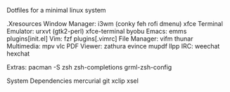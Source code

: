 Dotfiles for a minimal linux system

.Xresources
Window Manager: i3wm (conky feh rofi dmenu) xfce
Terminal Emulator: urxvt (gtk2-perl) xfce-terminal byobu
Emacs: emms plugins[init.el]
Vim: fzf plugins[.vimrc]
File Manager: vifm thunar
Multimedia: mpv vlc
PDF Viewer: zathura evince mupdf llpp
IRC: weechat hexchat

Extras:
pacman -S zsh zsh-completions grml-zsh-config

System Dependencies
mercurial git xclip xsel
